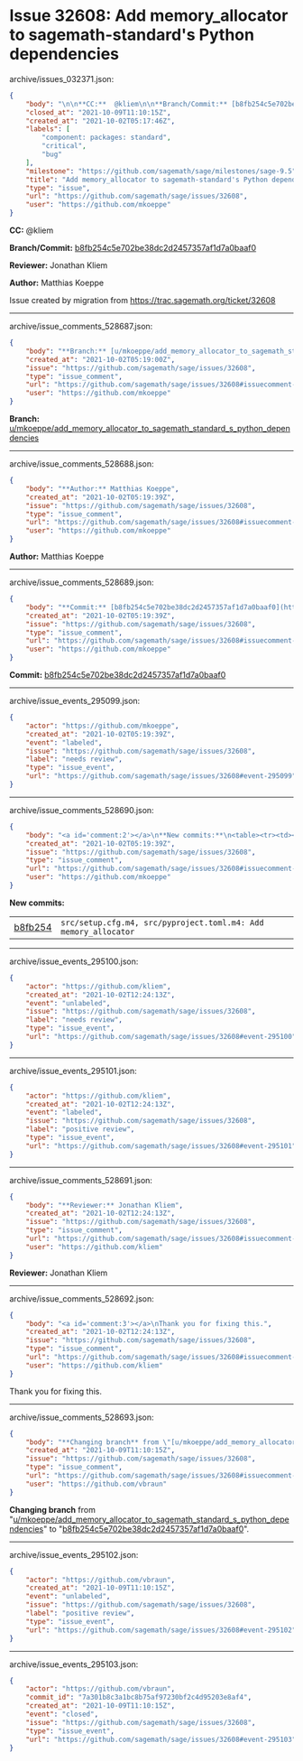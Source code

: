 # Issue 32608: Add memory_allocator to sagemath-standard's Python dependencies

archive/issues_032371.json:
```json
{
    "body": "\n\n**CC:**  @kliem\n\n**Branch/Commit:** [b8fb254c5e702be38dc2d2457357af1d7a0baaf0](https://github.com/sagemath/sagetrac-mirror/commit/b8fb254c5e702be38dc2d2457357af1d7a0baaf0)\n\n**Reviewer:** Jonathan Kliem\n\n**Author:** Matthias Koeppe\n\nIssue created by migration from https://trac.sagemath.org/ticket/32608\n\n",
    "closed_at": "2021-10-09T11:10:15Z",
    "created_at": "2021-10-02T05:17:46Z",
    "labels": [
        "component: packages: standard",
        "critical",
        "bug"
    ],
    "milestone": "https://github.com/sagemath/sage/milestones/sage-9.5",
    "title": "Add memory_allocator to sagemath-standard's Python dependencies",
    "type": "issue",
    "url": "https://github.com/sagemath/sage/issues/32608",
    "user": "https://github.com/mkoeppe"
}
```


**CC:**  @kliem

**Branch/Commit:** [b8fb254c5e702be38dc2d2457357af1d7a0baaf0](https://github.com/sagemath/sagetrac-mirror/commit/b8fb254c5e702be38dc2d2457357af1d7a0baaf0)

**Reviewer:** Jonathan Kliem

**Author:** Matthias Koeppe

Issue created by migration from https://trac.sagemath.org/ticket/32608





---

archive/issue_comments_528687.json:
```json
{
    "body": "**Branch:** [u/mkoeppe/add_memory_allocator_to_sagemath_standard_s_python_dependencies](https://github.com/sagemath/sagetrac-mirror/tree/u/mkoeppe/add_memory_allocator_to_sagemath_standard_s_python_dependencies)",
    "created_at": "2021-10-02T05:19:00Z",
    "issue": "https://github.com/sagemath/sage/issues/32608",
    "type": "issue_comment",
    "url": "https://github.com/sagemath/sage/issues/32608#issuecomment-528687",
    "user": "https://github.com/mkoeppe"
}
```

**Branch:** [u/mkoeppe/add_memory_allocator_to_sagemath_standard_s_python_dependencies](https://github.com/sagemath/sagetrac-mirror/tree/u/mkoeppe/add_memory_allocator_to_sagemath_standard_s_python_dependencies)



---

archive/issue_comments_528688.json:
```json
{
    "body": "**Author:** Matthias Koeppe",
    "created_at": "2021-10-02T05:19:39Z",
    "issue": "https://github.com/sagemath/sage/issues/32608",
    "type": "issue_comment",
    "url": "https://github.com/sagemath/sage/issues/32608#issuecomment-528688",
    "user": "https://github.com/mkoeppe"
}
```

**Author:** Matthias Koeppe



---

archive/issue_comments_528689.json:
```json
{
    "body": "**Commit:** [b8fb254c5e702be38dc2d2457357af1d7a0baaf0](https://github.com/sagemath/sagetrac-mirror/commit/b8fb254c5e702be38dc2d2457357af1d7a0baaf0)",
    "created_at": "2021-10-02T05:19:39Z",
    "issue": "https://github.com/sagemath/sage/issues/32608",
    "type": "issue_comment",
    "url": "https://github.com/sagemath/sage/issues/32608#issuecomment-528689",
    "user": "https://github.com/mkoeppe"
}
```

**Commit:** [b8fb254c5e702be38dc2d2457357af1d7a0baaf0](https://github.com/sagemath/sagetrac-mirror/commit/b8fb254c5e702be38dc2d2457357af1d7a0baaf0)



---

archive/issue_events_295099.json:
```json
{
    "actor": "https://github.com/mkoeppe",
    "created_at": "2021-10-02T05:19:39Z",
    "event": "labeled",
    "issue": "https://github.com/sagemath/sage/issues/32608",
    "label": "needs review",
    "type": "issue_event",
    "url": "https://github.com/sagemath/sage/issues/32608#event-295099"
}
```



---

archive/issue_comments_528690.json:
```json
{
    "body": "<a id='comment:2'></a>\n**New commits:**\n<table><tr><td><a href=\"https://github.com/sagemath/sagetrac-mirror/commit/b8fb254c5e702be38dc2d2457357af1d7a0baaf0\">b8fb254</a></td><td><code>src/setup.cfg.m4, src/pyproject.toml.m4: Add memory_allocator</code></td></tr></table>\n",
    "created_at": "2021-10-02T05:19:39Z",
    "issue": "https://github.com/sagemath/sage/issues/32608",
    "type": "issue_comment",
    "url": "https://github.com/sagemath/sage/issues/32608#issuecomment-528690",
    "user": "https://github.com/mkoeppe"
}
```

<a id='comment:2'></a>
**New commits:**
<table><tr><td><a href="https://github.com/sagemath/sagetrac-mirror/commit/b8fb254c5e702be38dc2d2457357af1d7a0baaf0">b8fb254</a></td><td><code>src/setup.cfg.m4, src/pyproject.toml.m4: Add memory_allocator</code></td></tr></table>




---

archive/issue_events_295100.json:
```json
{
    "actor": "https://github.com/kliem",
    "created_at": "2021-10-02T12:24:13Z",
    "event": "unlabeled",
    "issue": "https://github.com/sagemath/sage/issues/32608",
    "label": "needs review",
    "type": "issue_event",
    "url": "https://github.com/sagemath/sage/issues/32608#event-295100"
}
```



---

archive/issue_events_295101.json:
```json
{
    "actor": "https://github.com/kliem",
    "created_at": "2021-10-02T12:24:13Z",
    "event": "labeled",
    "issue": "https://github.com/sagemath/sage/issues/32608",
    "label": "positive review",
    "type": "issue_event",
    "url": "https://github.com/sagemath/sage/issues/32608#event-295101"
}
```



---

archive/issue_comments_528691.json:
```json
{
    "body": "**Reviewer:** Jonathan Kliem",
    "created_at": "2021-10-02T12:24:13Z",
    "issue": "https://github.com/sagemath/sage/issues/32608",
    "type": "issue_comment",
    "url": "https://github.com/sagemath/sage/issues/32608#issuecomment-528691",
    "user": "https://github.com/kliem"
}
```

**Reviewer:** Jonathan Kliem



---

archive/issue_comments_528692.json:
```json
{
    "body": "<a id='comment:3'></a>\nThank you for fixing this.",
    "created_at": "2021-10-02T12:24:13Z",
    "issue": "https://github.com/sagemath/sage/issues/32608",
    "type": "issue_comment",
    "url": "https://github.com/sagemath/sage/issues/32608#issuecomment-528692",
    "user": "https://github.com/kliem"
}
```

<a id='comment:3'></a>
Thank you for fixing this.



---

archive/issue_comments_528693.json:
```json
{
    "body": "**Changing branch** from \"[u/mkoeppe/add_memory_allocator_to_sagemath_standard_s_python_dependencies](https://github.com/sagemath/sagetrac-mirror/tree/u/mkoeppe/add_memory_allocator_to_sagemath_standard_s_python_dependencies)\" to \"[b8fb254c5e702be38dc2d2457357af1d7a0baaf0](https://github.com/sagemath/sagetrac-mirror/commit/b8fb254c5e702be38dc2d2457357af1d7a0baaf0)\".",
    "created_at": "2021-10-09T11:10:15Z",
    "issue": "https://github.com/sagemath/sage/issues/32608",
    "type": "issue_comment",
    "url": "https://github.com/sagemath/sage/issues/32608#issuecomment-528693",
    "user": "https://github.com/vbraun"
}
```

**Changing branch** from "[u/mkoeppe/add_memory_allocator_to_sagemath_standard_s_python_dependencies](https://github.com/sagemath/sagetrac-mirror/tree/u/mkoeppe/add_memory_allocator_to_sagemath_standard_s_python_dependencies)" to "[b8fb254c5e702be38dc2d2457357af1d7a0baaf0](https://github.com/sagemath/sagetrac-mirror/commit/b8fb254c5e702be38dc2d2457357af1d7a0baaf0)".



---

archive/issue_events_295102.json:
```json
{
    "actor": "https://github.com/vbraun",
    "created_at": "2021-10-09T11:10:15Z",
    "event": "unlabeled",
    "issue": "https://github.com/sagemath/sage/issues/32608",
    "label": "positive review",
    "type": "issue_event",
    "url": "https://github.com/sagemath/sage/issues/32608#event-295102"
}
```



---

archive/issue_events_295103.json:
```json
{
    "actor": "https://github.com/vbraun",
    "commit_id": "7a301b8c3a1bc8b75af97230bf2c4d95203e8af4",
    "created_at": "2021-10-09T11:10:15Z",
    "event": "closed",
    "issue": "https://github.com/sagemath/sage/issues/32608",
    "type": "issue_event",
    "url": "https://github.com/sagemath/sage/issues/32608#event-295103"
}
```
